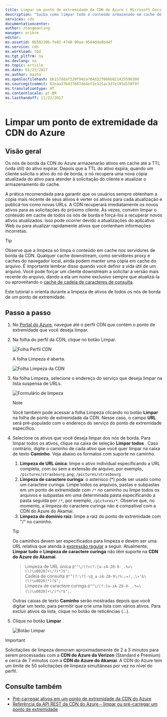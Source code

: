 ```yaml
---
title: Limpar um ponto de extremidade da CDN do Azure | Microsoft Docs
description: "Saiba como limpar todo o conteúdo armazenado em cache de um ponto de extremidade da CDN do Azure."
services: cdn
documentationcenter: 
author: zhangmanling
manager: erikre
editor: 
ms.assetid: 0b50230b-fe82-4740-90aa-95d4dde8bd4f
ms.service: cdn
ms.workload: tbd
ms.tgt_pltfrm: na
ms.devlang: na
ms.topic: article
ms.date: 01/23/2017
ms.author: mazha
ms.openlocfilehash: b6157ddaf320f942a704d32f066b821425596308
ms.sourcegitcommit: 62eaa376437687de4ef2e325ac3d7e195d158f9f
ms.translationtype: HT
ms.contentlocale: pt-BR
ms.lasthandoff: 11/22/2017
---
```

# <a name="purge-an-azure-cdn-endpoint"></a>Limpar um ponto de extremidade da CDN do Azure
## <a name="overview"></a>Visão geral
Os nós de borda da CDN do Azure armazenarão ativos em cache até a TTL (vida útil) do ativo expirar.  Depois que a TTL do ativo expira, quando um cliente solicita o ativo do nó de borda, o nó recupera uma nova cópia atualizada do ativo para atender à solicitação do cliente e atualizar o armazenamento do cache.

A prática recomendada para garantir que os usuários sempre obtenham a cópia mais recente de seus ativos é verter os ativos para cada atualização e publicá-los como novas URLs.  A CDN recuperará imediatamente os novos ativos para as solicitações do próximo cliente.  Às vezes, convém limpar o conteúdo em cache de todos os nós de borda e forçá-los a recuperar novos ativos atualizados.  Isso pode ocorrer devido a atualizações do aplicativo Web ou para atualizar rapidamente ativos que contenham informações incorretas.

> [!TIP]
> Observe que a limpeza só limpa o conteúdo em cache nos servidores de borda da CDN.  Qualquer cache downstream, como servidores proxy e caches do navegador local, ainda podem manter uma cópia em cache do arquivo.  É importante lembrar disso quando você definir a vida útil de um arquivo.  Você pode forçar um cliente downstream a solicitar a versão mais recente do arquivo, dando a ela um nome exclusivo sempre que atualizá-la ou aproveitando o [cache de cadeia de caracteres de consulta](cdn-query-string.md).  
> 
> 

Este tutorial o orienta durante a limpeza de ativos de todos os nós de borda de um ponto de extremidade.

## <a name="walkthrough"></a>Passo a passo
1. No [Portal do Azure](https://portal.azure.com), navegue até o perfil CDN que contém o ponto de extremidade que você deseja limpar.
2. Na folha do perfil da CDN, clique no botão Limpar.
   
    ![Folha Perfil CDN](./media/cdn-purge-endpoint/cdn-profile-blade.png)
   
    A folha Limpeza é aberta.
   
    ![Folha Limpeza da CDN](./media/cdn-purge-endpoint/cdn-purge-blade.png)
3. Na folha Limpeza, selecione o endereço do serviço que deseja limpar na lista suspensa de URLs.
   
    ![Formulário de limpeza](./media/cdn-purge-endpoint/cdn-purge-form.png)
   
   > [!NOTE]
   > Você também pode acessar a folha Limpeza clicando no botão **Limpar** na folha de ponto de extremidade da CDN.  Nesse caso, o campo **URL** será pré-populado com o endereço do serviço do ponto de extremidade específico.
   > 
   > 
4. Selecione os ativos que você deseja limpar dos nós de borda.  Para limpar todos os ativos, clique na caixa de seleção **Limpar todos** .  Caso contrário, digite o caminho de cada ativo que você quer limpar na caixa de texto **Caminho**. Veja abaixo os formatos com suporte no caminho.
    1. **Limpeza de URL única**: limpe o ativo individual especificando a URL completa, com ou sem a extensão de arquivo, por exemplo, `/pictures/strasbourg.png`; `/pictures/strasbourg`
    2. **Limpeza de caractere curinga**: o asterisco (\*) pode ser usado como um caractere curinga. Limpe todos os arquivos, pastas e subpastas em um ponto de extremidade com `/*` no caminho ou limpe todos os arquivos e subpastas em uma determinada pasta especificando a pasta seguida por `/*`, por exemplo, `/pictures/*`.  Observe que, no momento, a limpeza do caractere curinga não é compatível com a CDN do Azure do Akamai. 
    3. **Limpeza do domínio raiz**: limpe a raiz do ponto de extremidade com "/" no caminho.
   
   > [!TIP]
   > Os caminhos devem ser especificados para limpeza e devem ser uma URL relativa que atenda à [expressão regular](https://msdn.microsoft.com/library/az24scfc.aspx) a seguir. Atualmente, **Limpar tudo** e **Limpeza de caractere curinga** não têm suporte na **CDN do Azure do Akamai**.
   > > Limpeza de URL única `@"^\/(?>(?:[a-zA-Z0-9-_.%=\(\)\u0020]+\/?)*)$";`  
   > > Cadeia de consulta `@"^(?:\?[-\@_a-zA-Z0-9\/%:;=!,.\+'&\(\)\u0020]*)?$";`  
   > > Limpeza de caractere curinga `@"^\/(?:[a-zA-Z0-9-_.%=\(\)\u0020]+\/)*\*$";`. 
   > 
   > Outras caixas de texto **Caminho** serão mostradas depois que você digitar um texto, para permitir que crie uma lista com vários ativos.  Para excluir ativos da lista, clique no botão de reticências (...).
   > 
5. Clique no botão **Limpar** .
   
    ![Botão Limpar](./media/cdn-purge-endpoint/cdn-purge-button.png)

> [!IMPORTANT]
> Solicitações de limpeza demoram aproximadamente de 2 a 3 minutos para serem processadas com a **CDN do Azure da Verizon** (Standard e Premium) e cerca de 7 minutos com a **CDN do Azure do Akamai**.  A CDN do Azure tem um limite de 50 solicitações de limpeza simultâneas por vez no nível do perfil. 
> 
> 

## <a name="see-also"></a>Consulte também
* [Pré-carregar ativos em um ponto de extremidade da CDN do Azure](cdn-preload-endpoint.md)
* [Referência da API REST da CDN do Azure – limpar ou pré-carregar um ponto de extremidade](https://msdn.microsoft.com/library/mt634451.aspx)

